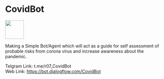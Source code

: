 # CovidBot

<img src="https://github.com/rahulbordoloi/CovidBot/blob/master/covid24.jpg" width="60" height="60">

Making a Simple Bot/Agent which will act as a guide for self assessment of probable risks from corona virus and increase awareness about the pandemic.

Telgram Link: t.me/r07_CovidBot                                                            
Web Link: https://bot.dialogflow.com/CovidBot
